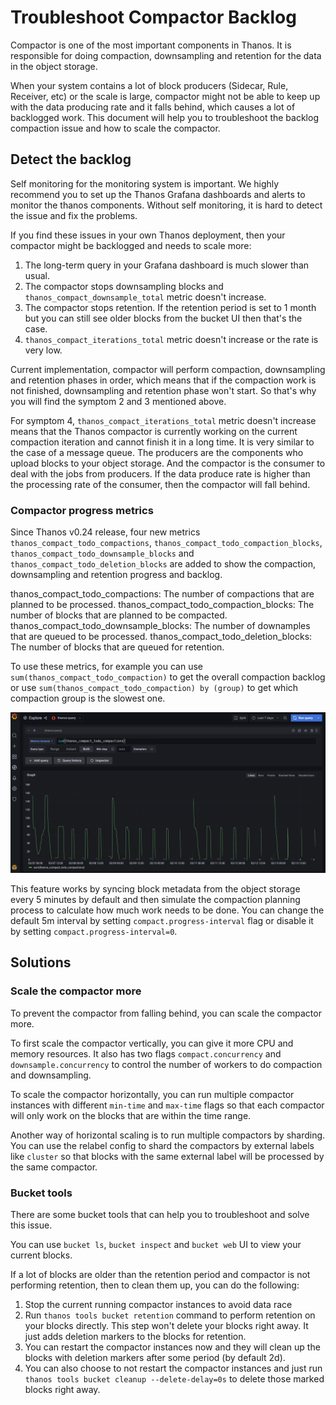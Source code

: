 # Troubleshoot Compactor Backlog

Compactor is one of the most important components in Thanos. It is responsible for doing compaction, downsampling and retention for the data in the object storage.

When your system contains a lot of block producers (Sidecar, Rule, Receiver, etc) or the scale is large, compactor might not be able to keep up with the data producing rate and it falls behind, which causes a lot of backlogged work. This document will help you to troubleshoot the backlog compaction issue and how to scale the compactor.

## Detect the backlog

Self monitoring for the monitoring system is important. We highly recommend you to set up the Thanos Grafana dashboards and alerts to monitor the thanos components. Without self monitoring, it is hard to detect the issue and fix the problems.

If you find these issues in your own Thanos deployment, then your compactor might be backlogged and needs to scale more:
1. The long-term query in your Grafana dashboard is much slower than usual.
2. The compactor stops downsampling blocks and `thanos_compact_downsample_total` metric doesn't increase.
3. The compactor stops retention. If the retention period is set to 1 month but you can still see older blocks from the bucket UI then that's the case.
4. `thanos_compact_iterations_total` metric doesn't increase or the rate is very low.

Current implementation, compactor will perform compaction, downsampling and retention phases in order, which means that if the compaction work is not finished, downsampling and retention phase won't start. So that's why you will find the symptom 2 and 3 mentioned above.

For symptom 4, `thanos_compact_iterations_total` metric doesn't increase means that the Thanos compactor is currently working on the current compaction iteration and cannot finish it in a long time. It is very similar to the case of a message queue. The producers are the components who upload blocks to your object storage. And the compactor is the consumer to deal with the jobs from producers. If the data produce rate is higher than the processing rate of the consumer, then the compactor will fall behind.

### Compactor progress metrics

Since Thanos v0.24 release, four new metrics `thanos_compact_todo_compactions`, `thanos_compact_todo_compaction_blocks`, `thanos_compact_todo_downsample_blocks` and `thanos_compact_todo_deletion_blocks` are added to show the compaction, downsampling and retention progress and backlog.

thanos_compact_todo_compactions: The number of compactions that are planned to be processed. thanos_compact_todo_compaction_blocks: The number of blocks that are planned to be compacted. thanos_compact_todo_downsample_blocks: The number of downamples that are queued to be processed. thanos_compact_todo_deletion_blocks: The number of blocks that are queued for retention.

To use these metrics, for example you can use `sum(thanos_compact_todo_compaction)` to get the overall compaction backlog or use `sum(thanos_compact_todo_compaction) by (group)` to get which compaction group is the slowest one.

![compaction-progress](../img/compaction_progress_metrics.png)

This feature works by syncing block metadata from the object storage every 5 minutes by default and then simulate the compaction planning process to calculate how much work needs to be done. You can change the default 5m interval by setting `compact.progress-interval` flag or disable it by setting `compact.progress-interval=0`.

## Solutions

### Scale the compactor more

To prevent the compactor from falling behind, you can scale the compactor more.

To first scale the compactor vertically, you can give it more CPU and memory resources. It also has two flags `compact.concurrency` and `downsample.concurrency` to control the number of workers to do compaction and downsampling.

To scale the compactor horizontally, you can run multiple compactor instances with different `min-time` and `max-time` flags so that each compactor will only work on the blocks that are within the time range.

Another way of horizontal scaling is to run multiple compactors by sharding. You can use the relabel config to shard the compactors by external labels like `cluster` so that blocks with the same external label will be processed by the same compactor.

### Bucket tools

There are some bucket tools that can help you to troubleshoot and solve this issue.

You can use `bucket ls`, `bucket inspect` and `bucket web` UI to view your current blocks.

If a lot of blocks are older than the retention period and compactor is not performing retention, then to clean them up, you can do the following:
1. Stop the current running compactor instances to avoid data race
2. Run `thanos tools bucket retention` command to perform retention on your blocks directly. This step won't delete your blocks right away. It just adds deletion markers to the blocks for retention.
3. You can restart the compactor instances now and they will clean up the blocks with deletion markers after some period (by default 2d).
4. You can also choose to not restart the compactor instances and just run `thanos tools bucket cleanup --delete-delay=0s` to delete those marked blocks right away.

